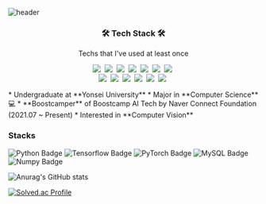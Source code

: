 ![header](https://capsule-render.vercel.app/api?type=waving&color=gradient&height=300&section=header&text=Jaehyun%20Kang&fontSize=70)
<h3 align="center">🛠 Tech Stack 🛠</h3>

<p align="center"> Techs that I've used at least once </p>

<p align="center">
  <img src="https://img.shields.io/badge/Python-3766AB?style=flat-square&logo=Python&logoColor=white"/></a>&nbsp 
  <img src="https://img.shields.io/badge/Java-007396?style=flat-square&logo=Java&logoColor=white"/></a>&nbsp 
  <img src="https://img.shields.io/badge/C++-00599C?style=flat-square&logo=C%2B%2B&logoColor=white"/></a>&nbsp 
  <img src="https://img.shields.io/badge/C-A8B9CC?style=flat-square&logo=C&logoColor=white"/></a>&nbsp 
  <img src="https://img.shields.io/badge/Javascript-ffb13b?style=flat-square&logo=javascript&logoColor=white"/></a>&nbsp 
  <img src="https://img.shields.io/badge/css-1572B6?style=flat-square&logo=css3&logoColor=white"/></a>&nbsp 
  <img src="https://img.shields.io/badge/Go-11B48A?style=flat-square&logo=Go&logoColor=white"/></a>&nbsp 
  <br>
  <img src="https://img.shields.io/badge/SpringBoot-6DB33F?style=flat-square&logo=Spring&logoColor=white"/></a>&nbsp 
  <img src="https://img.shields.io/badge/Django-092E20?style=flat-square&logo=Django&logoColor=white"/></a>&nbsp 
  <img src="https://img.shields.io/badge/Mysql-E6B91E?style=flat-square&logo=MySql&logoColor=white"/></a>&nbsp 
  <img src="https://img.shields.io/badge/HyperledgerFabric-DB3552?style=flat-square&logo=Hulu&logoColor=white"/></a>&nbsp 
  <img src="https://img.shields.io/badge/aws-333664?style=flat-square&logo=amazon-aws&logoColor=white"/></a>&nbsp 
  <img src="https://img.shields.io/badge/elasticsearch-005571?style=flat-square&logo=elasticsearch&logoColor=white"/></a>&nbsp 
</p>
* Undergraduate at **Yonsei University**
* Major in **Computer Science** 💻
* **Boostcamper** of Boostcamp AI Tech by Naver Connect Foundation (2021.07 ~ Present)
* Interested in **Computer Vision** 

<br>

### Stacks
![Python Badge](https://img.shields.io/badge/Python-3776AB?style=flat-square&logo=Python&logoColor=white)
![Tensorflow Badge](https://img.shields.io/badge/Tensorflow-FF6F00?style=flat-square&logo=Tensorflow&logoColor=white)
![PyTorch Badge](https://img.shields.io/badge/PyTorch-EE4C2C?style=flat-square&logo=PyTorch&logoColor=white)
![MySQL Badge](https://img.shields.io/badge/MySQL-4479A1?style=flat-square&logo=MySQL&logoColor=white)
![Numpy Badge](https://img.shields.io/badge/Numpy-013243?style=flat-square&logo=Numpy&logoColor=white)

![Anurag's GitHub stats](https://github-readme-stats.vercel.app/api?username=ashhyun&show_icons=true&theme=radical)


[![Solved.ac Profile](http://mazassumnida.wtf/api/v2/generate_badge?boj=youkind)](https://solved.ac/youkind/)
